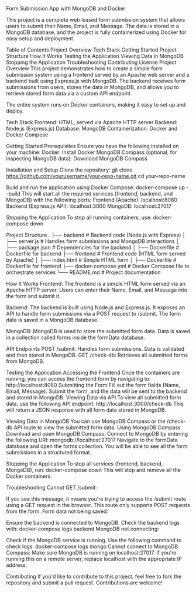 Form Submission App with MongoDB and Docker

This project is a complete web-based form submission system that allows users to submit their Name, Email, and Message. The data is stored in a MongoDB database, and the project is fully containerized using Docker for easy setup and deployment.

Table of Contents
Project Overview
Tech Stack
Getting Started
Project Structure
How It Works
Testing the Application
Viewing Data in MongoDB
Stopping the Application
Troubleshooting
Contributing
License
Project Overview
This project demonstrates how to create a simple form submission system using a frontend served by an Apache web server and a backend built using Express.js with MongoDB. The backend receives form submissions from users, stores the data in MongoDB, and allows you to retrieve stored form data via a custom API endpoint.

The entire system runs on Docker containers, making it easy to set up and deploy.

Tech Stack
Frontend: HTML, served via Apache HTTP server
Backend: Node.js (Express.js)
Database: MongoDB
Containerization: Docker and Docker Compose

Getting Started
Prerequisites
Ensure you have the following installed on your machine:
Docker: Install Docker
MongoDB Compass (optional, for inspecting MongoDB data): Download MongoDB Compass

Installation and Setup
Clone the repository:
git clone https://github.com/yourusername/your-repo-name.git
cd your-repo-name

Build and run the application using Docker Compose:
docker-compose up --build
This will start all the required services (frontend, backend, and MongoDB) with the following ports:
Frontend (Apache): localhost:8080
Backend (Express.js API): localhost:3000
MongoDB: localhost:27017

Stopping the Application
To stop all running containers, use:
docker-compose down

Project Structure
.
├── backend               # Backend code (Node.js with Express)
│   ├── server.js         # Handles form submissions and MongoDB interactions
│   ├── package.json      # Dependencies for the backend
│   ├── Dockerfile        # Dockerfile for backend
├── frontend              # Frontend code (HTML form served by Apache)
│   ├── index.html        # Simple HTML form
│   ├── Dockerfile        # Dockerfile for frontend
├── docker-compose.yml    # Docker Compose file to orchestrate services
└── README.md             # Project documentation

How It Works
Frontend: The frontend is a simple HTML form served via an Apache HTTP server. Users can enter their Name, Email, and Message into the form and submit it.

Backend: The backend is built using Node.js and Express.js. It exposes an API to handle form submissions via a POST request to /submit. The form data is saved in a MongoDB database.

MongoDB: MongoDB is used to store the submitted form data. Data is saved in a collection called forms inside the formData database.

API Endpoints
POST /submit: Handles form submissions. Data is validated and then stored in MongoDB.
GET /check-db: Retrieves all submitted forms from MongoDB.

Testing the Application
Accessing the Frontend
Once the containers are running, you can access the frontend form by navigating to:
http://localhost:8080
Submitting the Form
Fill out the form fields (Name, Email, Message).
Submit the form, and the data will be sent to the backend and stored in MongoDB.
Viewing Data via API
To view all submitted form data, use the following API endpoint:
http://localhost:3000/check-db
This will return a JSON response with all form data stored in MongoDB.

Viewing Data in MongoDB
You can use MongoDB Compass or the /check-db API route to view the submitted form data.
Using MongoDB Compass
Download and open MongoDB Compass.
Connect to MongoDB by entering the following URI:
mongodb://localhost:27017
Navigate to the formData database and open the forms collection. You will be able to see all the form submissions in a structured format.

Stopping the Application
To stop all services (frontend, backend, MongoDB), run:
docker-compose down
This will stop and remove all the Docker containers.

Troubleshooting
Cannot GET /submit:

If you see this message, it means you're trying to access the /submit route using a GET request in the browser. This route only supports POST requests from the form.
Form data not being saved:

Ensure the backend is connected to MongoDB. Check the backend logs with:
docker-compose logs backend
MongoDB not connecting:

Check if the MongoDB service is running. Use the following command to check logs:
docker-compose logs mongo
Cannot connect to MongoDB Compass:
Make sure MongoDB is running on localhost:27017. If you're running this on a remote server, replace localhost with the appropriate IP address.

Contributing
If you'd like to contribute to this project, feel free to fork the repository and submit a pull request. Contributions are welcome!
